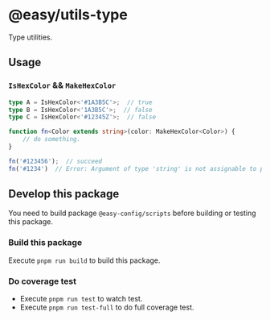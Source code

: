 # @easy/utils-type

Type utilities.

## Usage
### `IsHexColor` && `MakeHexColor`

```ts
type A = IsHexColor<'#1A3B5C'>;  // true
type B = IsHexColor<'1A3B5C'>;  // false
type C = IsHexColor<'#12345Z'>;  // false
```

```ts
function fn<Color extends string>(color: MakeHexColor<Color>) {
    // do something.
}

fn('#123456');  // succeed
fn('#1234')  // Error: Argument of type 'string' is not assignable to parameter of type 'never'.
```

## Develop this package

You need to build package `@easy-config/scripts` before building or testing this package.

### Build this package

Execute `pnpm run build` to build this package.

### Do coverage test

- Execute `pnpm run test` to watch test.
- Execute `pnpm run test-full` to do full coverage test.
